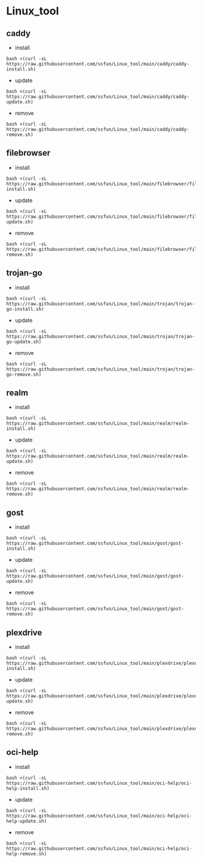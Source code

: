 # Linux_tool

## caddy
- install
```
bash <(curl -sL https://raw.githubusercontent.com/ssfun/Linux_tool/main/caddy/caddy-install.sh)
```
- update
```
bash <(curl -sL https://raw.githubusercontent.com/ssfun/Linux_tool/main/caddy/caddy-update.sh)
```
- remove
```
bash <(curl -sL https://raw.githubusercontent.com/ssfun/Linux_tool/main/caddy/caddy-remove.sh)
```

## filebrowser
- install
```
bash <(curl -sL https://raw.githubusercontent.com/ssfun/Linux_tool/main/filebrowser/filebrowser-install.sh)
```
- update
```
bash <(curl -sL https://raw.githubusercontent.com/ssfun/Linux_tool/main/filebrowser/filebrowser-update.sh)
```
- remove
```
bash <(curl -sL https://raw.githubusercontent.com/ssfun/Linux_tool/main/filebrowser/filebrowser-remove.sh)
```

## trojan-go
- install
```
bash <(curl -sL https://raw.githubusercontent.com/ssfun/Linux_tool/main/trojan/trojan-go-install.sh)
```
- update
```
bash <(curl -sL https://raw.githubusercontent.com/ssfun/Linux_tool/main/trojan/trojan-go-update.sh)
```
- remove
```
bash <(curl -sL https://raw.githubusercontent.com/ssfun/Linux_tool/main/trojan/trojan-go-remove.sh)
```

## realm
- install
```
bash <(curl -sL https://raw.githubusercontent.com/ssfun/Linux_tool/main/realm/realm-install.sh)
```
- update
```
bash <(curl -sL https://raw.githubusercontent.com/ssfun/Linux_tool/main/realm/realm-update.sh)
```
- remove
```
bash <(curl -sL https://raw.githubusercontent.com/ssfun/Linux_tool/main/realm/realm-remove.sh)
```

## gost
- install
```
bash <(curl -sL https://raw.githubusercontent.com/ssfun/Linux_tool/main/gost/gost-install.sh)
```
- update
```
bash <(curl -sL https://raw.githubusercontent.com/ssfun/Linux_tool/main/gost/gost-update.sh)
```
- remove
```
bash <(curl -sL https://raw.githubusercontent.com/ssfun/Linux_tool/main/gost/gost-remove.sh)
```

## plexdrive
- install
```
bash <(curl -sL https://raw.githubusercontent.com/ssfun/Linux_tool/main/plexdrive/plexdrive-install.sh)
```
- update
```
bash <(curl -sL https://raw.githubusercontent.com/ssfun/Linux_tool/main/plexdrive/plexdrive-update.sh)
```
- remove
```
bash <(curl -sL https://raw.githubusercontent.com/ssfun/Linux_tool/main/plexdrive/plexdrive-remove.sh)
```

## oci-help
- install
```
bash <(curl -sL https://raw.githubusercontent.com/ssfun/Linux_tool/main/oci-help/oci-help-install.sh)
```
- update
```
bash <(curl -sL https://raw.githubusercontent.com/ssfun/Linux_tool/main/oci-help/oci-help-update.sh)
```
- remove
```
bash <(curl -sL https://raw.githubusercontent.com/ssfun/Linux_tool/main/oci-help/oci-help-remove.sh)
```
